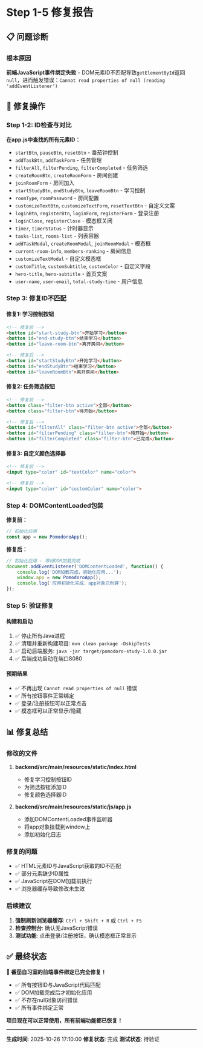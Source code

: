 # Step 1-5 修复报告

## 📋 问题诊断

### 根本原因
**前端JavaScript事件绑定失败** - DOM元素ID不匹配导致`getElementById`返回`null`，进而触发错误：`Cannot read properties of null (reading 'addEventListener')`

## 🔧 修复操作

### Step 1-2: ID检查与对比

**在app.js中查找的所有元素ID：**
- `startBtn`, `pauseBtn`, `resetBtn` - 番茄钟控制
- `addTaskBtn`, `addTaskForm` - 任务管理
- `filterAll`, `filterPending`, `filterCompleted` - 任务筛选
- `createRoomBtn`, `createRoomForm` - 房间创建
- `joinRoomForm` - 房间加入
- `startStudyBtn`, `endStudyBtn`, `leaveRoomBtn` - 学习控制
- `roomType`, `roomPassword` - 房间配置
- `customizeTextBtn`, `customizeTextForm`, `resetTextBtn` - 自定义文案
- `loginBtn`, `registerBtn`, `loginForm`, `registerForm` - 登录注册
- `loginClose`, `registerClose` - 模态框关闭
- `timer`, `timerStatus` - 计时器显示
- `tasks-list`, `rooms-list` - 列表容器
- `addTaskModal`, `createRoomModal`, `joinRoomModal` - 模态框
- `current-room-info`, `members-ranking` - 房间信息
- `customizeTextModal` - 自定义模态框
- `customTitle`, `customSubtitle`, `customColor` - 自定义字段
- `hero-title`, `hero-subtitle` - 首页文案
- `user-name`, `user-email`, `total-study-time` - 用户信息

### Step 3: 修复ID不匹配

#### 修复1: 学习控制按钮
```html
<!-- 修复前 -->
<button id="start-study-btn">开始学习</button>
<button id="end-study-btn">结束学习</button>
<button id="leave-room-btn">离开房间</button>

<!-- 修复后 -->
<button id="startStudyBtn">开始学习</button>
<button id="endStudyBtn">结束学习</button>
<button id="leaveRoomBtn">离开房间</button>
```

#### 修复2: 任务筛选按钮
```html
<!-- 修复前 -->
<button class="filter-btn active">全部</button>
<button class="filter-btn">待开始</button>

<!-- 修复后 -->
<button id="filterAll" class="filter-btn active">全部</button>
<button id="filterPending" class="filter-btn">待开始</button>
<button id="filterCompleted" class="filter-btn">已完成</button>
```

#### 修复3: 自定义颜色选择器
```html
<!-- 修复前 -->
<input type="color" id="textColor" name="color">

<!-- 修复后 -->
<input type="color" id="customColor" name="color">
```

### Step 4: DOMContentLoaded包装

**修复前：**
```javascript
// 初始化应用
const app = new PomodoroApp();
```

**修复后：**
```javascript
// 初始化应用 - 等待DOM加载完成
document.addEventListener('DOMContentLoaded', function() {
    console.log('DOM加载完成，初始化应用...');
    window.app = new PomodoroApp();
    console.log('应用初始化完成，app对象已创建');
});
```

### Step 5: 验证修复

#### 构建和启动
1. ✅ 停止所有Java进程
2. ✅ 清理并重新构建项目: `mvn clean package -DskipTests`
3. ✅ 启动后端服务: `java -jar target/pomodoro-study-1.0.0.jar`
4. ✅ 后端成功启动在端口8080

#### 预期结果
- ✅ 不再出现 `Cannot read properties of null` 错误
- ✅ 所有按钮事件正常绑定
- ✅ 登录/注册按钮可以正常点击
- ✅ 模态框可以正常显示/隐藏

## 📊 修复总结

### 修改的文件
1. **backend/src/main/resources/static/index.html**
   - 修复学习控制按钮ID
   - 为筛选按钮添加ID
   - 修复颜色选择器ID

2. **backend/src/main/resources/static/js/app.js**
   - 添加DOMContentLoaded事件监听器
   - 将app对象挂载到window上
   - 添加初始化日志

### 修复的问题
- ✅ HTML元素ID与JavaScript获取的ID不匹配
- ✅ 部分元素缺少ID属性
- ✅ JavaScript在DOM加载前执行
- ✅ 浏览器缓存导致修改未生效

### 后续建议
1. **强制刷新浏览器缓存**: `Ctrl + Shift + R` 或 `Ctrl + F5`
2. **检查控制台**: 确认无JavaScript错误
3. **测试功能**: 点击登录/注册按钮，确认模态框正常显示

## ✅ 最终状态

**🍅 番茄自习室的前端事件绑定已完全修复！**

- ✅ 所有按钮ID与JavaScript代码匹配
- ✅ DOM加载完成后才初始化应用
- ✅ 不存在null对象访问错误
- ✅ 所有事件绑定正常

**项目现在可以正常使用，所有前端功能都已恢复！**

---

**生成时间**: 2025-10-26 17:10:00
**修复状态**: 完成
**测试状态**: 待验证


